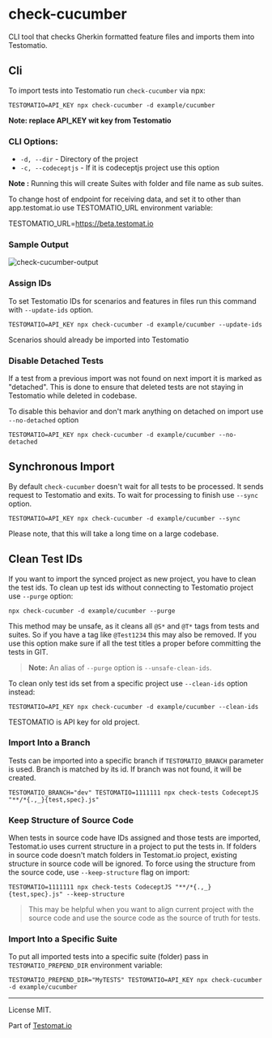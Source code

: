 # check-cucumber

CLI tool that checks Gherkin formatted feature files and imports them into Testomatio.

## Cli

To import tests into Testomatio run `check-cucumber` via npx:

```
TESTOMATIO=API_KEY npx check-cucumber -d example/cucumber
```

**Note: replace API_KEY wit key from Testomatio**

### CLI Options:

- `-d, --dir` - Directory of the project
- `-c, --codeceptjs` - If it is codeceptjs project use this option

**Note :** Running this will create Suites with folder and file name as sub suites.

To change host of endpoint for receiving data, and set it to other than app.testomat.io use TESTOMATIO_URL environment variable:

TESTOMATIO_URL=https://beta.testomat.io

### Sample Output

![check-cucumber-output](https://user-images.githubusercontent.com/24666922/78559548-2dc7fb00-7832-11ea-8c69-0722222a82fe.png)

### Assign IDs

To set Testomatio IDs for scenarios and features in files run this command with `--update-ids` option.

```
TESTOMATIO=API_KEY npx check-cucumber -d example/cucumber --update-ids
```

Scenarios should already be imported into Testomatio

### Disable Detached Tests

If a test from a previous import was not found on next import it is marked as "detached".
This is done to ensure that deleted tests are not staying in Testomatio while deleted in codebase.

To disable this behavior and don't mark anything on detached on import use `--no-detached` option

```
TESTOMATIO=API_KEY npx check-cucumber -d example/cucumber --no-detached
```

## Synchronous Import

By default `check-cucumber` doesn't wait for all tests to be processed. It sends request to Testomatio and exits. To wait for processing to finish use `--sync` option.

```
TESTOMATIO=API_KEY npx check-cucumber -d example/cucumber --sync
```

Please note, that this will take a long time on a large codebase.

## Clean Test IDs

If you want to import the synced project as new project, you have to clean the test ids.
To clean up test ids without connecting to Testomatio project use `--purge` option:

```
npx check-cucumber -d example/cucumber --purge
```

This method may be unsafe, as it cleans all `@S*` and `@T*` tags from tests and suites. So if you have a tag like `@Test1234` this may also be removed. If you use this option make sure if all the test titles a proper before committing the tests in GIT.

> **Note:** An alias of `--purge` option is `--unsafe-clean-ids`.

To clean only test ids set from a specific project use `--clean-ids` option instead:

```
TESTOMATIO=API_KEY npx check-cucumber -d example/cucumber --clean-ids
```

TESTOMATIO is API key for old project.

### Import Into a Branch

Tests can be imported into a specific branch if `TESTOMATIO_BRANCH` parameter is used.
Branch is matched by its id. If branch was not found, it will be created.

```
TESTOMATIO_BRANCH="dev" TESTOMATIO=1111111 npx check-tests CodeceptJS "**/*{.,_}{test,spec}.js"
```

### Keep Structure of Source Code

When tests in source code have IDs assigned and those tests are imported, Testomat.io uses current structure in a project to put the tests in. If folders in source code doesn't match folders in Testomat.io project, existing structure in source code will be ignored. To force using the structure from the source code, use `--keep-structure` flag on import:

```
TESTOMATIO=1111111 npx check-tests CodeceptJS "**/*{.,_}{test,spec}.js" --keep-structure
```

> This may be helpful when you want to align current project with the source code and use the source code as the source of truth for tests.


### Import Into a Specific Suite

To put all imported tests into a specific suite (folder) pass in `TESTOMATIO_PREPEND_DIR` environment variable:

```
TESTOMATIO_PREPEND_DIR="MyTESTS" TESTOMATIO=API_KEY npx check-cucumber -d example/cucumber
```

---

License MIT.

Part of [Testomat.io](https://testomat.io/)
